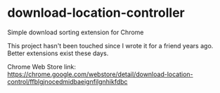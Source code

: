 # download-location-controller
Simple download sorting extension for Chrome

This project hasn't been touched since I wrote it for a friend years ago. Better extensions exist these days.

Chrome Web Store link: https://chrome.google.com/webstore/detail/download-location-control/ffblgjnocedmidbaeignfilgnhikfdbc
